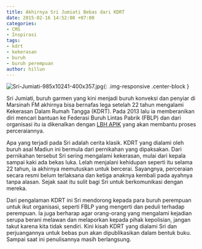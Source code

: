 ```yaml
---
title: Akhirnya Sri Jumiati Bebas dari KDRT
date: 2015-02-16 14:52:00 +07:00
categories:
- CMS
- Inspirasi
tags:
- kdrt
- kekerasan
- buruh
- buruh perempuan
author: hillun
---
```


![Sri-Jumiati-985x10241-400x357.jpg](/uploads/Sri-Jumiati-985x10241-400x357.jpg){: .img-responsive .center-block }

Sri Jumiati, buruh garmen yang kini menjadi buruh konveksi dan penyiar di Marsinah FM akhirnya bisa bernafas lega setelah 22 tahun mengalami Kekerasan Dalam Rumah Tangga (KDRT). Pada 2013 lalu ia memberanikan diri mencari bantuan ke Federasi Buruh Lintas Pabrik (FBLP) dan dari organisasi itu ia dikenalkan dengan [LBH APIK](http://www.lbh-apik.or.id/) yang akan membantu proses perceraiannya.

Apa yang terjadi pada Sri adalah cerita klasik. KDRT yang dialami oleh buruh asal Madiun ini bermula dari pernikahan yang dipaksakan. Dari pernikahan tersebut Sri sering mengalami kekerasan, mulai dari kepala sampai kaki ada bekas luka. Lelah menjalani kehidupan seperti itu selama 22 tahun, ia akhirnya memutuskan untuk bercerai. Sayangnya, perceraian secara resmi belum terlaksana dan ketiga anaknya kembali pada ayahnya tanpa alasan. Sejak saat itu sulit bagi Sri untuk berkomunikasi dengan mereka.

Dari pengalaman KDRT ini Sri mendorong kepada para buruh perempuan untuk ikut organisasi, seperti FBLP yang mengerti dan peduli terhadap perempuan. Ia juga berharap agar orang-orang yang mengalami kejadian serupa berani melawan dan melaporkan kepada pihak kepolisian, jangan takut karena kita tidak sendiri. Kini kisah KDRT yang dialami Sri dan perjuangannya untuk bebas pun akan dipublikasikan dalam bentuk buku. Sampai saat ini penulisannya masih berlangsung.